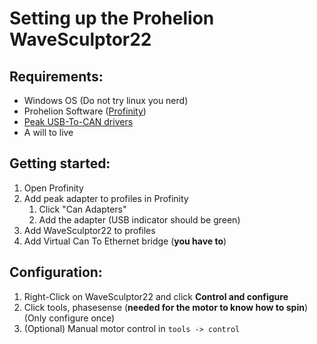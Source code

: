 # Setting up the Prohelion WaveSculptor22

## Requirements: 
- Windows OS (Do not try linux you nerd)
- Prohelion Software ([Profinity](https://docs.prohelion.com/Profinity/index.html))
- [Peak USB-To-CAN drivers](https://www.peak-system.com/Drivers.523.0.html?L=1)
- A will to live

## Getting started: 
1. Open Profinity
2. Add peak adapter to profiles in Profinity
    1. Click "Can Adapters"
    2. Add the adapter (USB indicator should be green)
3. Add WaveSculptor22 to profiles
4. Add Virtual Can To Ethernet bridge (**you have to**)

## Configuration: 
1. Right-Click on WaveSculptor22 and click **Control and configure**
2. Click tools, phasesense (**needed for the motor to know how to spin**) (Only configure once)
3. (Optional) Manual motor control in `tools -> control`
